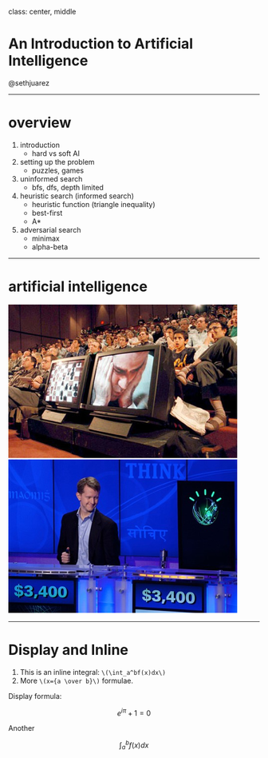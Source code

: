 class: center, middle

# An Introduction to Artificial Intelligence
@sethjuarez

---

# overview

1. introduction
    - hard vs soft AI
2. setting up the problem
    - puzzles, games
3. uninformed search
    - bfs, dfs, depth limited
4. heuristic search (informed search)
    - heuristic function (triangle inequality)
    - best-first
    - A*
5. adversarial search
    - minimax
    - alpha-beta

---

# artificial intelligence

![:scale 48%](images/kasparov.jpg) ![:scale 48%](images/jennings.jpg)

---

# Display and Inline

1. This is an inline integral: `\(\int_a^bf(x)dx\)`
2. More `\(x={a \over b}\)` formulae.

Display formula:

$$e^{i\pi} + 1 = 0$$

Another

$$\int_a^bf(x)dx$$
